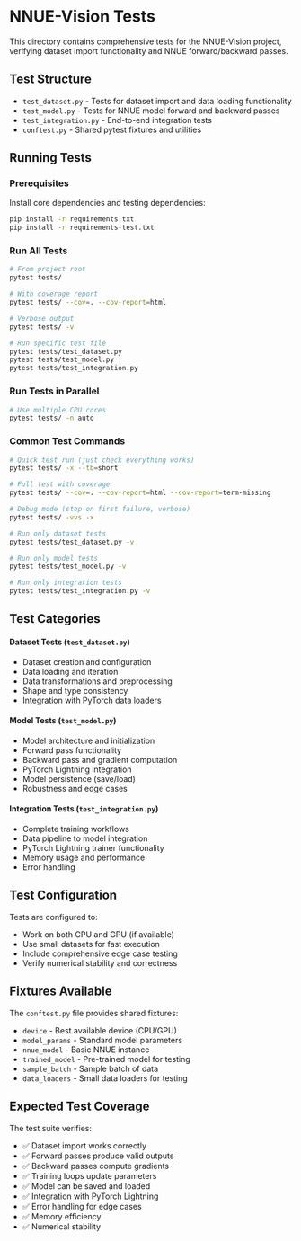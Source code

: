 # NNUE-Vision Tests

This directory contains comprehensive tests for the NNUE-Vision project, verifying dataset import functionality and NNUE forward/backward passes.

## Test Structure

- `test_dataset.py` - Tests for dataset import and data loading functionality
- `test_model.py` - Tests for NNUE model forward and backward passes
- `test_integration.py` - End-to-end integration tests
- `conftest.py` - Shared pytest fixtures and utilities

## Running Tests

### Prerequisites

Install core dependencies and testing dependencies:
```bash
pip install -r requirements.txt
pip install -r requirements-test.txt
```

### Run All Tests

```bash
# From project root
pytest tests/

# With coverage report
pytest tests/ --cov=. --cov-report=html

# Verbose output
pytest tests/ -v

# Run specific test file
pytest tests/test_dataset.py
pytest tests/test_model.py
pytest tests/test_integration.py
```

### Run Tests in Parallel

```bash
# Use multiple CPU cores
pytest tests/ -n auto
```

### Common Test Commands

```bash
# Quick test run (just check everything works)
pytest tests/ -x --tb=short

# Full test with coverage
pytest tests/ --cov=. --cov-report=html --cov-report=term-missing

# Debug mode (stop on first failure, verbose)
pytest tests/ -vvs -x

# Run only dataset tests
pytest tests/test_dataset.py -v

# Run only model tests  
pytest tests/test_model.py -v

# Run only integration tests
pytest tests/test_integration.py -v
```

## Test Categories

#### Dataset Tests (`test_dataset.py`)
- Dataset creation and configuration
- Data loading and iteration
- Data transformations and preprocessing
- Shape and type consistency
- Integration with PyTorch data loaders

#### Model Tests (`test_model.py`)
- Model architecture and initialization
- Forward pass functionality
- Backward pass and gradient computation
- PyTorch Lightning integration
- Model persistence (save/load)
- Robustness and edge cases

#### Integration Tests (`test_integration.py`)
- Complete training workflows
- Data pipeline to model integration
- PyTorch Lightning trainer functionality
- Memory usage and performance
- Error handling

## Test Configuration

Tests are configured to:
- Work on both CPU and GPU (if available)
- Use small datasets for fast execution
- Include comprehensive edge case testing
- Verify numerical stability and correctness

## Fixtures Available

The `conftest.py` file provides shared fixtures:
- `device` - Best available device (CPU/GPU)
- `model_params` - Standard model parameters
- `nnue_model` - Basic NNUE instance
- `trained_model` - Pre-trained model for testing
- `sample_batch` - Sample batch of data
- `data_loaders` - Small data loaders for testing

## Expected Test Coverage

The test suite verifies:
- ✅ Dataset import works correctly
- ✅ Forward passes produce valid outputs
- ✅ Backward passes compute gradients
- ✅ Training loops update parameters
- ✅ Model can be saved and loaded
- ✅ Integration with PyTorch Lightning
- ✅ Error handling for edge cases
- ✅ Memory efficiency
- ✅ Numerical stability 